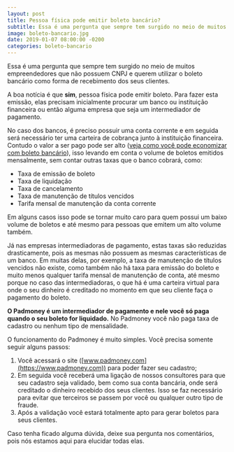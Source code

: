 ```yaml
---
layout: post
title: Pessoa física pode emitir boleto bancário?
subtitle: Essa é uma pergunta que sempre tem surgido no meio de muitos empreendedores que não possuem CNPJ e querem utilizar o boleto bancário como forma de recebimento dos seus clientes.
image: boleto-bancario.jpg
date: 2019-01-07 08:00:00 -0200
categories: boleto-bancario
---
```


Essa é uma pergunta que sempre tem surgido no meio de muitos empreendedores que não possuem CNPJ e querem utilizar o boleto bancário como forma de recebimento dos seus clientes.

A boa notícia é que **sim**, pessoa física pode emitir boleto. Para fazer esta emissão, elas precisam inicialmente procurar um banco ou instituição financeira ou então alguma empresa que seja um intermediador de pagamento.

No caso dos bancos, é preciso possuir uma conta corrente e em seguida será necessário ter uma carteira de cobrança junto à instituição financeira. Contudo o valor a ser pago pode ser alto ([veja como você pode economizar com boleto bancário](https://blog.padmoney.com/boleto-bancario/como-economizar-boletos-bancarios.html)), isso levando em conta o volume de boletos emitidos mensalmente, sem contar outras taxas que o banco cobrará, como:
- Taxa de emissão de boleto
- Taxa de liquidação
- Taxa de cancelamento
- Taxa de manutenção de títulos vencidos
- Tarifa mensal de manutenção da conta corrente

Em alguns casos isso pode se tornar muito caro para quem possui um baixo volume de boletos e até mesmo para pessoas que emitem um alto volume também.

Já nas empresas intermediadoras de pagamento, estas taxas são reduzidas drasticamente, pois as mesmas não possuem as mesmas características de um banco. Em muitas delas, por exemplo, a taxa de manutenção de títulos vencidos não existe, como também não há taxa para emissão do boleto e muito menos qualquer tarifa mensal de manutenção de conta, até mesmo porque no caso das intermediadoras, o que há é uma carteira virtual para onde o seu dinheiro é creditado no momento em que seu cliente faça o pagamento do boleto.

**O Padmoney é um intermediador de pagamento e nele você só paga quando o seu boleto for liquidado.** No Padmoney você não paga taxa de cadastro ou nenhum tipo de mensalidade.

O funcionamento do Padmoney é muito simples. Você precisa somente seguir alguns passos:
1. Você acessará o site ([www.padmoney.com](https://www.padmoney.com)) para poder fazer seu cadastro;
2. Em seguida você receberá uma ligação de nossos consultores para que seu cadastro seja validado, bem como sua conta bancária, onde será creditado o dinheiro recebido dos seus clientes. Isso se faz necessário para evitar que terceiros se passem por você ou qualquer outro tipo de fraude.
3. Após a validação você estará totalmente apto para gerar boletos para seus clientes.

Caso tenha ficado alguma dúvida, deixe sua pergunta nos comentários, pois nós estamos aqui para elucidar todas elas.

